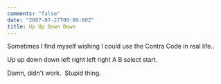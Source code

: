 ```yaml
---
comments: "false"
date: "2007-07-27T00:00:00Z"
title: Up Up Down Down
---
```

<p>Sometimes I find myself wishing I could use the Contra Code in real life..</p>
<p>Up up down down left right left right A B select start.</p>
<p>Damn, didn't work.  Stupid thing.</p>
